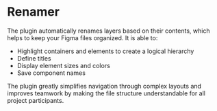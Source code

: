 # Renamer 

The plugin automatically renames layers based on their contents, which helps to keep your Figma files organized. It is able to:

- Highlight containers and elements to create a logical hierarchy
- Define titles
- Display element sizes and colors
- Save component names

The plugin greatly simplifies navigation through complex layouts and improves teamwork by making the file structure understandable for all project participants.
